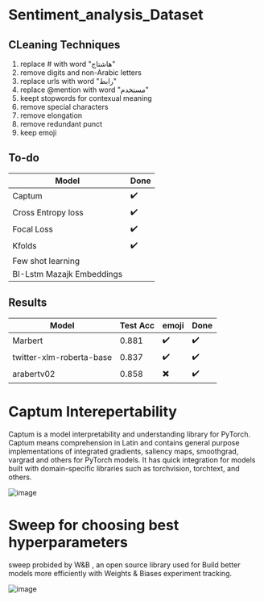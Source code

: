 # Sentiment_analysis_Dataset

## CLeaning Techniques
1. replace # with word "هاشتاج"
2. remove digits and non-Arabic letters
3. replace urls with word "رابط"
4. replace @mention with word "مستخدم"
5. keept stopwords for contexual meaning 
6. remove special characters
7. remove elongation
8. remove redundant punct
9. keep emoji


## To-do

Model | Done
------------ | -------------| 
Captum |  :heavy_check_mark:
Cross Entropy loss |  :heavy_check_mark:
Focal Loss | :heavy_check_mark:
Kfolds |:heavy_check_mark:
Few shot learning |
BI-Lstm Mazajk Embeddings |


## Results

Model |Test Acc | emoji |Done
------------ | -------------| ------------- | -------------|
Marbert | 0.881 |:heavy_check_mark: |:heavy_check_mark:
twitter-xlm-roberta-base |0.837 | :heavy_check_mark:|:heavy_check_mark:
arabertv02 | 0.858 |:heavy_multiplication_x:|:heavy_check_mark:


# Captum Interepertability 
Captum is a model interpretability and understanding library for PyTorch. Captum means comprehension in Latin and contains general purpose implementations of integrated gradients, saliency maps, smoothgrad, vargrad and others for PyTorch models. It has quick integration for models built with domain-specific libraries such as torchvision, torchtext, and others.
<br>

![image](https://user-images.githubusercontent.com/45721757/118771175-844f9780-b882-11eb-92f0-06d91f7a2683.png)


# Sweep for choosing  best hyperparameters
sweep probided by W&B , an open source library used for Build better models more efficiently with Weights & Biases experiment tracking.

![image](https://user-images.githubusercontent.com/45721757/118771255-a34e2980-b882-11eb-97e5-0a5c318237e7.png)
